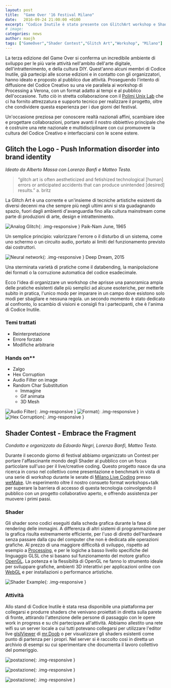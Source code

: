```yaml
---
layout: post
title:  "Game Over '16 Festival Milano"
date:   2016-09-24 21:00:00 +0100
excerpt: "Codice Inutile è stato presente con GlitchArt workshop e Shader contest aperto al Game Over Milano Festival del Videogioco Indie tenuto nel c.s.o.a Leoncavallo."
# image:
categories: news
author: maojh
tags: ["GameOver","Shader Contest","Glitch Art","Workshop", "Milano"]
---
```

La terza edizione del Game Over si conferma un incredibile ambiente di sviluppo per le più varie attività nell'ambito dell'arte digitale, dell'intrattenimento, e della cultura DIY.
Quest'anno alcuni membri di Codice Inutile, già partecipi alle scorse edizioni e in contatto con gli organizzatori, hanno ideato e proposto al pubblico due attività. Proseguendo l'intento di diffusione del Codice Creativo su una vie parallela ai workshop di Processing a Verona, con un format adatto ai tempi e al pubblico dell'occasione.
Tutto ciò in stretta collaborazione con il [Polimi Unix Lab](https://www.poul.org/) che ci ha fornito attrezzatura e supporto tecnico per realizzare il progetto, oltre che condividere questa esperienza per i due giorni del festival.

Un'occasione preziosa per conoscere realtà nazionali affini, scambiare idee e progettare collaborazioni, portare avanti il nostro obbiettivo principale che è costruire una rete nazionale e multidisciplinare con cui promuovere la cultura del Codice Creativo e interfacciarsi con le scene estere.

## Glitch the Logo - Push Information disorder into brand identity
*Ideato da Alberto Massa*
*con Lorenzo Banfi e Matteo Testa.*

>“glitch art is often aestheticized and fetishized technological
>[human] errors or anticipated accidents that can produce
>unintended [desired] results.” a. britz

La Glitch Art è una corrente e un'insieme di tecniche artistiche esistenti da diversi decenni ma che sempre più negli ultimi anni si sta guadagnando spazio, fuori dagli ambienti d'avanguardia fino alla cultura mainstream come parte di produzioni di arte, design e intrattenimento.

![Analog Glitch](/images/posts/glitch1.png){: .img-responsive }
Paik-Nam June, 1965

Un semplice principio: valorizzare l'errore o il disturbo di un sistema, come uno schermo o un circuito audio, portato ai limiti del funzionamento previsto dai costruttori.

![Neural network](/images/posts/glitch2.png){: .img-responsive }
Deep Dream, 2015

Una sterminata varietà di pratiche come il databending, la manipolazione dei formati o la corruzione automatica del codice esadecimale.

Ecco l'idea di organizzare un workshop che aprisse una panoramica ampia delle pratiche esistenti dalle più semplici ad alcune esoteriche, per metterle subito in pratica, l'unico modo per imparare in un campo dove esistono solo modi per sbagliare e nessuna regola.
un secondo momento è stato dedicato al confronto, lo scambio di visioni e consigli fra i partecipanti, che è l'anima di Codice Inutile.

### Temi trattati
* Reinterpretazione
* Errore forzato
* Modifiche arbitrarie

### Hands on**
* Zalgo
* Hex Corruption
* Audio Filter on image
* Random Char Substitution
  * Immagine
  * Gif animata
  * 3D Mesh

![Audio Filter](/images/posts/glitch3.bmp){: .img-responsive }
![Format](/images/posts/glitch4.bmp){: .img-responsive }
![Hex Corruption](/images/posts/glitch5.jpg){: .img-responsive }


## Shader Contest - Embrace the Fragment
*Condotto e organizzato da Edoardo Negri, Lorenzo Banfi, Matteo Testa.*

Durante il secondo giorno di festival abbiamo organizzato un Contest per portare l'affascinante mondo degli Shader al pubblico con un focus particolare sull'uso per il live/creative coding.
Questo progetto nasce da una ricerca in corso nel collettivo come presentazione e benchmark in vista di una serie di workshop durante le serate di [Milano Live Coding](https://www.facebook.com/groups/1541449069410868/) presso [weMake](https://www.facebook.com/wemake.cc/?fref=ts).
Un esperimento oltre il nostro consueto format workshops+talk per superare la barriera di accesso di questa tecnologia coinvolgendo il pubblico con un progetto collaborativo aperto, e offrendo assistenza per muovere i primi passi.

### Shader

Gli shader sono codici eseguiti dalla scheda grafica durante la fase di rendering delle immagini. A differenza di altri sistemi di programmazione per la grafica risulta estremamente efficiente, per l'uso di diretto dell'hardware senza passare dalla cpu del computer che non è dedicata alle operazioni grafiche.
Al prezzo di una maggiore difficoltà di sviluppo, rispetto ad esempio a [Processing](https://processing.org/), e per le logiche a basso livello specifiche del linguaggio GLSL che si basano sul funzionamento del motore grafico [OpenGL](https://www.opengl.org/).
La potenza e la flessibiltà di OpenGL ne fanno lo strumento ideale per sviluppare grafiche, ambienti 3D interattivi per applicazioni online con [WebGL](https://www.chromeexperiments.com/webgl) e per installazioni o performance artistiche.  

![Shader Example](/images/posts/go4.PNG){: .img-responsive }

### Attività

Allo stand di Codice Inutile è stata resa disponibile una piattaforma per collegarsi e produrre shaders che venivano proiettati in diretta sulla parete di fronte, attirando l'attenzione delle persone di passaggio con le opere work in progress e su chi partecipava all'attività.
Abbiamo allestito una rete wifi su un server locale a cui tutti potevano collegarsi per utilizzare l'editor live [glslViewer](http://mrdoob.com/projects/glsl_sandbox/) di [mr.Doob](https://github.com/mrdoob) o per visualizzare gli shaders esistenti come punto di partenza per i propri. Nel server si è raccolto così in diretta un archivio di esempi su cui sperimentare che documenta il lavoro collettivo del pomeriggio.


![postazione](/images/posts/go3.jpg){: .img-responsive }

![postazione](/images/posts/go2.jpg){: .img-responsive }

![postazione](/images/posts/go1.jpg){: .img-responsive }
